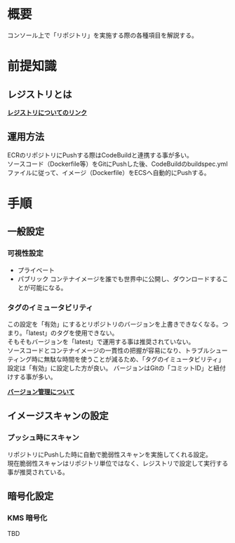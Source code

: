 # 概要
コンソール上で「リポジトリ」を実施する際の各種項目を解説する。

# 前提知識
## レジストリとは
[**レジストリについてのリンク**](https://github.com/adgjmptwgw/aws-practice/blob/main/src/basics/ecr/note/%E3%83%97%E3%83%A9%E3%82%A4%E3%83%99%E3%83%BC%E3%83%88%E3%83%AC%E3%82%B8%E3%82%B9%E3%83%88%E3%83%AA%E3%81%AE%E5%90%84%E7%A8%AE%E9%A0%85%E7%9B%AE.md#%E3%83%AC%E3%82%B8%E3%82%B9%E3%83%88%E3%83%AA%E3%81%A8%E3%81%AF)

## 運用方法
ECRのリポジトリにPushする際はCodeBuildと連携する事が多い。  
ソースコード（Dockerfile等）をGitにPushした後、CodeBuildのbuildspec.ymlファイルに従って、イメージ（Dockerfile）をECSへ自動的にPushする。

# 手順
## 一般設定
### 可視性設定
- プライベート
- パブリック
コンテナイメージを誰でも世界中に公開し、ダウンロードすることが可能になる。

### タグのイミュータビリティ
この設定を「有効」にするとリポジトリのバージョンを上書きできなくなる。つまり。「latest」のタグを使用できない。  
そもそもバージョンを「latest」で運用する事は推奨されていない。  
ソースコードとコンテナイメージの一貫性の把握が容易になり、トラブルシューティング時に無駄な時間を使うことが減るため、「タグのイミュータビリティ」設定は「有効」に設定した方が良い。
バージョンはGitの「コミットID」と紐付けする事が多い。　　  

[**バージョン管理について**](https://dev.classmethod.jp/articles/docker-image-tag-git-commit-id-by-codebuild/)

## イメージスキャンの設定
### プッシュ時にスキャン
リポジトリにPushした時に自動で脆弱性スキャンを実施してくれる設定。  
現在脆弱性スキャンはリポジトリ単位ではなく、レジストリで設定して実行する事が推奨されている。

## 暗号化設定
### KMS 暗号化
TBD
